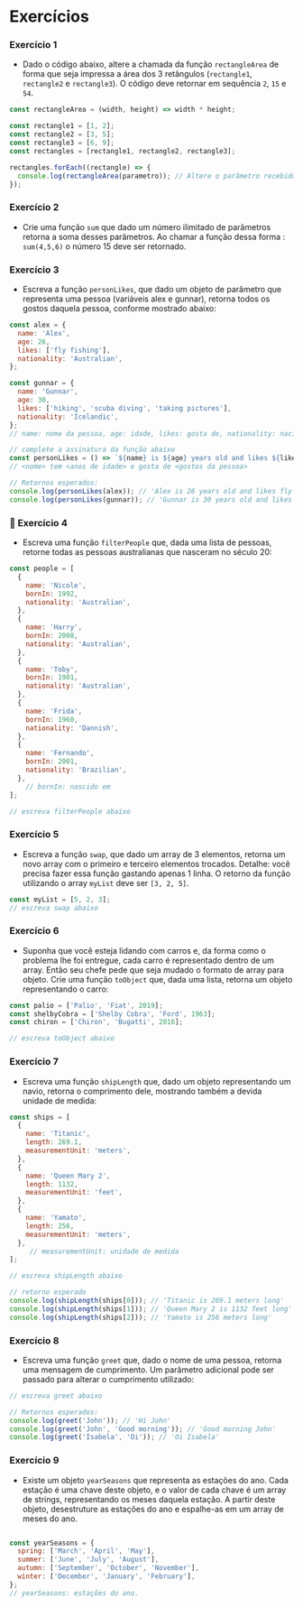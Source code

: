 # Exercícios

### Exercício 1

- Dado o código abaixo, altere a chamada da função `rectangleArea` de forma que seja impressa a área dos 3 retângulos (`rectangle1`, `rectangle2` e `rectangle3`). O código deve retornar em sequência `2`, `15` e `54`.

``` JavaScript
const rectangleArea = (width, height) => width * height;

const rectangle1 = [1, 2];
const rectangle2 = [3, 5];
const rectangle3 = [6, 9];
const rectangles = [rectangle1, rectangle2, rectangle3];

rectangles.forEach((rectangle) => {
  console.log(rectangleArea(parametro)); // Altere o parâmetro recebido por rectangleArea()
});
```

### Exercício 2

- Crie uma função `sum` que dado um número ilimitado de parâmetros retorna a soma desses parâmetros. Ao chamar a função dessa forma : `sum(4,5,6)` o número 15 deve ser retornado.

### Exercício 3

- Escreva a função `personLikes`, que dado um objeto de parâmetro que representa uma pessoa (variáveis alex e gunnar), retorna todos os gostos daquela pessoa, conforme mostrado abaixo:

``` JavaScript
const alex = {
  name: 'Alex',
  age: 26,
  likes: ['fly fishing'],
  nationality: 'Australian',
};

const gunnar = {
  name: 'Gunnar',
  age: 30,
  likes: ['hiking', 'scuba diving', 'taking pictures'],
  nationality: 'Icelandic',
};
// name: nome da pessoa, age: idade, likes: gosta de, nationality: nacionalidade

// complete a assinatura da função abaixo
const personLikes = () => `${name} is ${age} years old and likes ${likes.join(', ')}.`;
// <nome> tem <anos de idade> e gosta de <gostos da pessoa>

// Retornos esperados:
console.log(personLikes(alex)); // 'Alex is 26 years old and likes fly fishing.'
console.log(personLikes(gunnar)); // 'Gunnar is 30 years old and likes hiking, scuba diving, taking pictures.'
```

### 🚀 Exercício 4

- Escreva uma função `filterPeople` que, dada uma lista de pessoas, retorne todas as pessoas australianas que nasceram no século 20:

``` JavaScript
const people = [
  {
    name: 'Nicole',
    bornIn: 1992,
    nationality: 'Australian',
  },
  {
    name: 'Harry',
    bornIn: 2008,
    nationality: 'Australian',
  },
  {
    name: 'Toby',
    bornIn: 1901,
    nationality: 'Australian',
  },
  {
    name: 'Frida',
    bornIn: 1960,
    nationality: 'Dannish',
  },
  {
    name: 'Fernando',
    bornIn: 2001,
    nationality: 'Brazilian',
  },
    // bornIn: nascido em
];

// escreva filterPeople abaixo
```

### Exercício 5

- Escreva a função `swap`, que dado um array de 3 elementos, retorna um novo array com o primeiro e terceiro elementos trocados. Detalhe: você precisa fazer essa função gastando apenas 1 linha. O retorno da função utilizando o array `myList` deve ser `[3, 2, 5]`.

``` JavaScript
const myList = [5, 2, 3];
// escreva swap abaixo
```

### Exercício 6

- Suponha que você esteja lidando com carros e, da forma como o problema lhe foi entregue, cada carro é representado dentro de um array. Então seu chefe pede que seja mudado o formato de array para objeto. Crie uma função `toObject` que, dada uma lista, retorna um objeto representando o carro:

``` JavaScript
const palio = ['Palio', 'Fiat', 2019];
const shelbyCobra = ['Shelby Cobra', 'Ford', 1963];
const chiron = ['Chiron', 'Bugatti', 2016];

// escreva toObject abaixo
```

### Exercício 7

- Escreva uma função `shipLength` que, dado um objeto representando um navio, retorna o comprimento dele, mostrando também a devida unidade de medida:

``` JavaScript
const ships = [
  {
    name: 'Titanic',
    length: 269.1,
    measurementUnit: 'meters',
  },
  {
    name: 'Queen Mary 2',
    length: 1132,
    measurementUnit: 'feet',
  },
  {
    name: 'Yamato',
    length: 256,
    measurementUnit: 'meters',
  },
     // measurementUnit: unidade de medida
];

// escreva shipLength abaixo

// retorno esperado
console.log(shipLength(ships[0])); // 'Titanic is 269.1 meters long'
console.log(shipLength(ships[1])); // 'Queen Mary 2 is 1132 feet long'
console.log(shipLength(ships[2])); // 'Yamato is 256 meters long'
```

### Exercício 8

- Escreva uma função `greet` que, dado o nome de uma pessoa, retorna uma mensagem de cumprimento. Um parâmetro adicional pode ser passado para alterar o cumprimento utilizado:

``` JavaScript
// escreva greet abaixo

// Retornos esperados:
console.log(greet('John')); // 'Hi John'
console.log(greet('John', 'Good morning')); // 'Good morning John'
console.log(greet('Isabela', 'Oi')); // 'Oi Isabela'
```

### Exercício 9

- Existe um objeto `yearSeasons` que representa as estações do ano. Cada estação é uma chave deste objeto, e o valor de cada chave é um array de strings, representando os meses daquela estação. A partir deste objeto, desestruture as estações do ano e espalhe-as em um array de meses do ano.

``` JavaScript

const yearSeasons = {
  spring: ['March', 'April', 'May'],
  summer: ['June', 'July', 'August'],
  autumn: ['September', 'October', 'November'],
  winter: ['December', 'January', 'February'],
};
// yearSeasons: estações do ano.
```